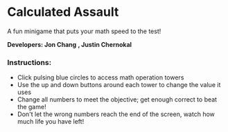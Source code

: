 # **Calculated Assault**

A fun minigame that puts your math speed to the test!

**Developers: Jon Chang**
            **, Justin Chernokal**
            



### Instructions:
- Click pulsing blue circles to access math operation towers
- Use the up and down buttons around each tower to change the value it uses
- Change all numbers to meet the objective; get enough correct to beat the game!
- Don't let the wrong numbers reach the end of the screen, watch how much life you have left!


